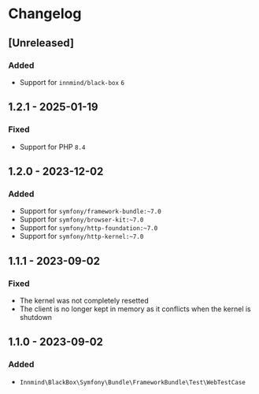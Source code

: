 # Changelog

## [Unreleased]

### Added

- Support for `innmind/black-box` `6`

## 1.2.1 - 2025-01-19

### Fixed

- Support for PHP `8.4`

## 1.2.0 - 2023-12-02

### Added

- Support for `symfony/framework-bundle:~7.0`
- Support for `symfony/browser-kit:~7.0`
- Support for `symfony/http-foundation:~7.0`
- Support for `symfony/http-kernel:~7.0`

## 1.1.1 - 2023-09-02

### Fixed

- The kernel was not completely resetted
- The client is no longer kept in memory as it conflicts when the kernel is shutdown

## 1.1.0 - 2023-09-02

### Added

- `Innmind\BlackBox\Symfony\Bundle\FrameworkBundle\Test\WebTestCase`
